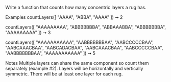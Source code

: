 Write a function that counts how many concentric layers a rug has.

Examples
countLayers([
  "AAAA",
  "ABBA",
  "AAAA"
]) ➞ 2

countLayers([
  "AAAAAAAAA",
  "ABBBBBBBA",
  "ABBAAABBA",
  "ABBBBBBBA",
  "AAAAAAAAA"
]) ➞ 3

countLayers([
  "AAAAAAAAAAA",
  "AABBBBBBBAA",
  "AABCCCCCBAA",
  "AABCAAACBAA",
  "AABCADACBAA",
  "AABCAAACBAA",
  "AABCCCCCBAA",
  "AABBBBBBBAA",
  "AAAAAAAAAAA"
]) ➞ 5

Notes
Multiple layers can share the same component so count them separately (example #2).
Layers will be horizontally and vertically symmetric.
There will be at least one layer for each rug.
